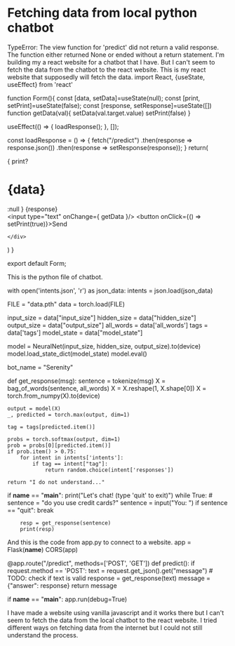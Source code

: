 
# Fetching data from local python chatbot

TypeError: The view function for 'predict' did not return a valid response. The function either returned None or ended without a return statement.
I'm building my a react website for a chatbot that I have. But I can't seem to fetch the data from the chatbot to the react website.
This is my react website that supposedly will fetch the data.
import React, {useState, useEffect} from 'react'

function Form(){
  const [data, setData]=useState(null);
  const [print, setPrint]=useState(false);
  const [response, setResponse]=useState([])
  function getData(val){
    setData(val.target.value)
    setPrint(false)
  }
  
  useEffect(() => {
    loadResponse();
  }, []);
  
  const loadResponse = () => {
    fetch("/predict")
      .then(response => response.json())
      .then(response => setResponse(response));
  }
  return(
    <div>
      {
        print?
        <h1>{data}</h1>
        :null
      }
      {response}
      <form method="post">
        <input type="text" onChange={ getData }/>
        <button onClick={() => setPrint(true)}>Send</button>
      </form>
      
    </div>
  )
}

export default Form;

This is the python file of chatbot.

with open('intents.json', 'r') as json_data:
    intents = json.load(json_data)

FILE = "data.pth"
data = torch.load(FILE)

input_size = data["input_size"]
hidden_size = data["hidden_size"]
output_size = data["output_size"]
all_words = data['all_words']
tags = data['tags']
model_state = data["model_state"]

model = NeuralNet(input_size, hidden_size, output_size).to(device)
model.load_state_dict(model_state)
model.eval()

bot_name = "Serenity"

def get_response(msg):
    sentence = tokenize(msg)
    X = bag_of_words(sentence, all_words)
    X = X.reshape(1, X.shape[0])
    X = torch.from_numpy(X).to(device)

    output = model(X)
    _, predicted = torch.max(output, dim=1)

    tag = tags[predicted.item()]

    probs = torch.softmax(output, dim=1)
    prob = probs[0][predicted.item()]
    if prob.item() > 0.75:
        for intent in intents['intents']:
            if tag == intent["tag"]:
                return random.choice(intent['responses'])
    
    return "I do not understand..."


if __name__ == "__main__":
    print("Let's chat! (type 'quit' to exit)")
    while True:
        # sentence = "do you use credit cards?"
        sentence = input("You: ")
        if sentence == "quit":
            break

        resp = get_response(sentence)
        print(resp)

And this is the code from app.py to connect to a website.
app = Flask(__name__)
CORS(app)

@app.route("/predict", methods=['POST', 'GET'])
def predict():
    if request.method == 'POST':
        text = request.get_json().get("message")
        # TODO: check if text is valid
        response = get_response(text)
        message = {"answer": response}
        return message

if __name__ == "__main__":
    app.run(debug=True)

I have made a website using vanilla javascript and it works there but I can't seem to fetch the data from the local chatbot to the react website.
I tried different ways on fetching data from the internet but I could not still understand the process.

        